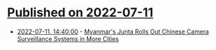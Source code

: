 # [Published on 2022-07-11](index.md)

* [2022-07-11, 14:40:00](https://yro.slashdot.org/story/22/07/11/1352207/myanmars-junta-rolls-out-chinese-camera-surveillance-systems-in-more-cities?utm_source=rss1.0mainlinkanon&utm_medium=feed) - [Myanmar's Junta Rolls Out Chinese Camera Surveillance Systems in More Cities](https://yro.slashdot.org/story/22/07/11/1352207/myanmars-junta-rolls-out-chinese-camera-surveillance-systems-in-more-cities?utm_source=rss1.0mainlinkanon&utm_medium=feed)
